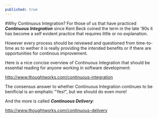 ```yaml
---
published: true
---
```


#Why Continuous Integration?
For those of us that have practiced _**Continuous Integration**_ since Kent Beck coined the term in the late '90s it has become a self evident practice that requires little or no explanation.

However every process should be reivewed and questioned from time-to-time as to wether it is really providing the intended benefits or if there are opportunities for continous improvement.

Here is a nice concise overview of Continuous Integration that should be essential reading for anyone working in software development:

<http://www.thoughtworks.com/continuous-integration>

The consensus answer to whether Continuous Integration continues to be benificial is an emphatic "Yes!", but we should do even more!

And the more is called _**Continuous Delivery**_:

<http://www.thoughtworks.com/continuous-delivery>